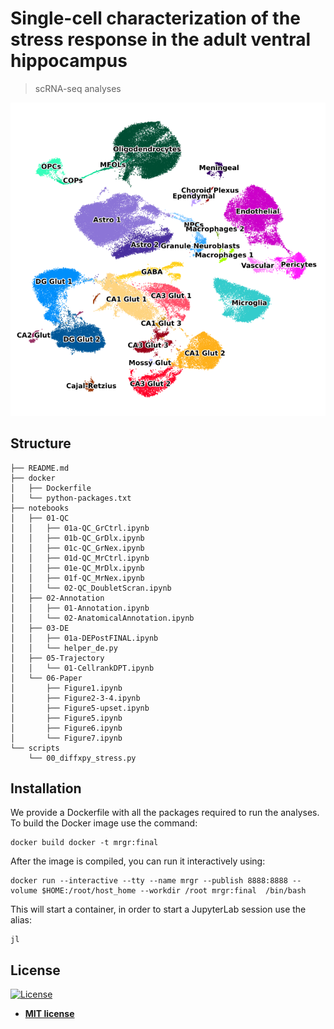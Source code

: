 # Single-cell characterization of the stress response in the adult ventral hippocampus

> scRNA-seq analyses

[![](/readme.png)]()

## Structure
```
├── README.md
├── docker
│   ├── Dockerfile
│   └── python-packages.txt
├── notebooks
│   ├── 01-QC
│   │   ├── 01a-QC_GrCtrl.ipynb
│   │   ├── 01b-QC_GrDlx.ipynb
│   │   ├── 01c-QC_GrNex.ipynb
│   │   ├── 01d-QC_MrCtrl.ipynb
│   │   ├── 01e-QC_MrDlx.ipynb
│   │   ├── 01f-QC_MrNex.ipynb
│   │   └── 02-QC_DoubletScran.ipynb
│   ├── 02-Annotation
│   │   ├── 01-Annotation.ipynb
│   │   └── 02-AnatomicalAnnotation.ipynb
│   ├── 03-DE
│   │   ├── 01a-DEPostFINAL.ipynb
│   │   └── helper_de.py
│   ├── 05-Trajectory
│   │   └── 01-CellrankDPT.ipynb
│   └── 06-Paper
│       ├── Figure1.ipynb
│       ├── Figure2-3-4.ipynb
│       ├── Figure5-upset.ipynb
│       ├── Figure5.ipynb
│       ├── Figure6.ipynb
│       └── Figure7.ipynb
└── scripts
    └── 00_diffxpy_stress.py
```

## Installation

We provide a Dockerfile with all the packages required to run the analyses. To build the Docker image use the command:
```shell
docker build docker -t mrgr:final
```

After the image is compiled, you can run it interactively using:

```shell
docker run --interactive --tty --name mrgr --publish 8888:8888 --volume $HOME:/root/host_home --workdir /root mrgr:final  /bin/bash
```

This will start a container, in order to start a JupyterLab session use the alias:

```shell
jl
```

## License

[![License](http://img.shields.io/:license-mit-blue.svg?style=flat-square)](http://badges.mit-license.org)

- **[MIT license](http://opensource.org/licenses/mit-license.php)**